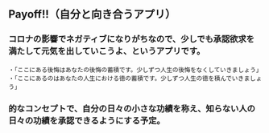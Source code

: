 ## Payoff!!（自分と向き合うアプリ）
  ### コロナの影響でネガティブになりがちなので、少しでも承認欲求を満たして元気を出していこうよ、というアプリです。
    ・「ここにある後悔はあなたの後悔の蓄積です。少しずつ人生の後悔をなくしていきましょう」
    ・「ここにあるのはあなたの人生における徳の蓄積です。少しずつ人生の徳を積んでいきましょう」
  ### 的なコンセプトで、自分の日々の小さな功績を称え、知らない人の日々の功績を承認できるようにする予定。
